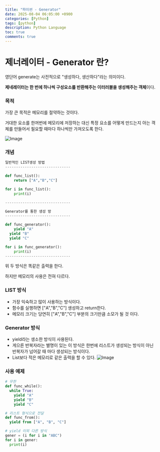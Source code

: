 ```yaml
---
title: "파이썬 - Generator"
date: 2025-08-04 06:05:00 +0900
categories: [Python]
tags: [python]
description: Python Language
toc: true
comments: true
---
```


# 제너레이터 - Generator 란?

영단어 generate는 사전적으로 "생성하다, 생산하다"라는 의미이다.

**제네레이터는 한 번에 하나씩 구성요소를 반환해주는 이터러블을 생성해주는 객체**이다.

### 목적 

가장 큰 목적은 메모리를 절약하는 것이다.

거대한 요소를 한꺼번에 메모리에 저장하는 대신 특정 요소를 어떻게 만드는지 아는 객체를 만들어서 필요할 때마다 하나씩만 가져오도록 한다.

![Image](https://prod-files-secure.s3.us-west-2.amazonaws.com/e6db513d-ec54-40ff-aa74-2487b0bcfe15/96e960a1-9b1c-4157-ade1-53664e2fca73/Untitled.png?X-Amz-Algorithm=AWS4-HMAC-SHA256&X-Amz-Content-Sha256=UNSIGNED-PAYLOAD&X-Amz-Credential=ASIAZI2LB466W2JECHU7%2F20250804%2Fus-west-2%2Fs3%2Faws4_request&X-Amz-Date=20250804T071957Z&X-Amz-Expires=3600&X-Amz-Security-Token=IQoJb3JpZ2luX2VjEAcaCXVzLXdlc3QtMiJIMEYCIQDz%2Bui8XS4wV2DscekFz5IO2LTOImUWjSaVPWItO%2Fmg3wIhANUkTUIf29MbLBJvFhPUy%2BlOE5P6P%2F5ta3yW0UmRxR7pKv8DCEAQABoMNjM3NDIzMTgzODA1IgyYSOVIPBP1h%2Bs6%2FQ4q3AMjnM546TRdZ%2Fy3DAUZbPOaLEp1N6UliKPwk%2BzeBePgRFyu18WPg3UPqyGHDK0cWd2Mt6hcq7WAhVKAQsCBDQJ9eXLxSzomVUlnyhH8G2bRcGMjf2CX6IUXi7O%2BkXI5ZVwgYOyVMKRGVUl2XL7e6beeMbAJqTpE%2BoIsJyJpZVnevnwg7cXApPiFTKO8EStav6%2BtVJfVWyu4jsHRX51iqzlwuEytAewTadQqMImWZtDNcZEd%2FX8%2B56FIeGs%2F%2BQGKEI6YDyssHsVkfmBmPSpdeR2UrZ11mmC44AChfKVOD%2FLSUceSfiu0ZFJ5JNEOAVplijPO5UfSguodK9QcknPs3UUXZOHTm%2FMMadhXQIeyKv4lM6gIcIAcQz0K0ZOhi0PUi1eBduhjaSqzS9lboeqIwVNpHoJziKFEwdXN7M6eFzyipxqpkE14Io6iR4YTQRXmx7%2Fi0AH5PPu%2FJuZSfBqOILUHftmwmtgfuV3SOwzzILjetHA3y%2FKHx%2BKZUipwYqc%2FPII37BT1rGWNQw5dvmyJPyToslvcC61XkiXyPjTaJemrmkW2gSKuw6B5uxR%2BHGQYTlHxeJUn1itcW7k5zRJdApE6SxwE7%2BcYPvtDu1f7e2uxUQxDHsIFX2mhOlYLmzCkt8HEBjqkAWuGg4N04S58TIr5dlEnnt7RbNEAK%2FeOZ4KxuOlVS%2BpfX5z%2BqloSEDbx7VdISzQcGirAELhPEYZS7UDwDb0WGd3IdPJ18Q7YgeucKMiJXM9s3FkUMfxaPndqu%2BUdJDfdyrSYrrqOznqkkOsgd6og8HNPFF3pYjsYfu8RmEFlDsq%2FaOPJTTKm7EMRfOHi6pMBl2DDyttxuK%2FUQ47K%2BosxvAQ01GGH&X-Amz-Signature=4c4b2c95b1e37e1fc2331b98e67f403b8796239cb165a9f24b6e943cac59ee36&X-Amz-SignedHeaders=host&x-amz-checksum-mode=ENABLED&x-id=GetObject)

### 개념

```python
일반적인 LIST생성 방법
------------------------------

def func_list():
	return ["A","B","C"]

for i in func_list():
	print(i)

------------------------------

Generator를 통한 생성 방
------------------------------

def func_generator():
	yield "A"
  yield "B"
  yield "C"

for i in func_generator():
	print(i)
------------------------------

```

위 두 방식은 똑같은 출력을 한다. 

하지만 메모리의 사용은 전혀 다르다.

### LIST 방식

- 가장 익숙하고 많이 사용하는 방식이다.
- 함수를 실행하면 ["A","B","C"] 생성하고 return한다.
- 메모리 크기는 당연히 ["A","B","C"] 부분의 크기만큼 소모가 될 것 이다.
### Generator 방식

- yield라는 생소한 방식이 사용된다.
- 게으른 반복자라는 별명이 있는 이 방식은 한번에 리스트가 생성되는 방식이 아닌 반복자가 넘어갈 때 마다 생성되는 방식이다. 
- List보다 적은 메모리로 같은 출력을 할 수 있다.
![Image](https://prod-files-secure.s3.us-west-2.amazonaws.com/e6db513d-ec54-40ff-aa74-2487b0bcfe15/96e960a1-9b1c-4157-ade1-53664e2fca73/Untitled.png?X-Amz-Algorithm=AWS4-HMAC-SHA256&X-Amz-Content-Sha256=UNSIGNED-PAYLOAD&X-Amz-Credential=ASIAZI2LB466W2JECHU7%2F20250804%2Fus-west-2%2Fs3%2Faws4_request&X-Amz-Date=20250804T071957Z&X-Amz-Expires=3600&X-Amz-Security-Token=IQoJb3JpZ2luX2VjEAcaCXVzLXdlc3QtMiJIMEYCIQDz%2Bui8XS4wV2DscekFz5IO2LTOImUWjSaVPWItO%2Fmg3wIhANUkTUIf29MbLBJvFhPUy%2BlOE5P6P%2F5ta3yW0UmRxR7pKv8DCEAQABoMNjM3NDIzMTgzODA1IgyYSOVIPBP1h%2Bs6%2FQ4q3AMjnM546TRdZ%2Fy3DAUZbPOaLEp1N6UliKPwk%2BzeBePgRFyu18WPg3UPqyGHDK0cWd2Mt6hcq7WAhVKAQsCBDQJ9eXLxSzomVUlnyhH8G2bRcGMjf2CX6IUXi7O%2BkXI5ZVwgYOyVMKRGVUl2XL7e6beeMbAJqTpE%2BoIsJyJpZVnevnwg7cXApPiFTKO8EStav6%2BtVJfVWyu4jsHRX51iqzlwuEytAewTadQqMImWZtDNcZEd%2FX8%2B56FIeGs%2F%2BQGKEI6YDyssHsVkfmBmPSpdeR2UrZ11mmC44AChfKVOD%2FLSUceSfiu0ZFJ5JNEOAVplijPO5UfSguodK9QcknPs3UUXZOHTm%2FMMadhXQIeyKv4lM6gIcIAcQz0K0ZOhi0PUi1eBduhjaSqzS9lboeqIwVNpHoJziKFEwdXN7M6eFzyipxqpkE14Io6iR4YTQRXmx7%2Fi0AH5PPu%2FJuZSfBqOILUHftmwmtgfuV3SOwzzILjetHA3y%2FKHx%2BKZUipwYqc%2FPII37BT1rGWNQw5dvmyJPyToslvcC61XkiXyPjTaJemrmkW2gSKuw6B5uxR%2BHGQYTlHxeJUn1itcW7k5zRJdApE6SxwE7%2BcYPvtDu1f7e2uxUQxDHsIFX2mhOlYLmzCkt8HEBjqkAWuGg4N04S58TIr5dlEnnt7RbNEAK%2FeOZ4KxuOlVS%2BpfX5z%2BqloSEDbx7VdISzQcGirAELhPEYZS7UDwDb0WGd3IdPJ18Q7YgeucKMiJXM9s3FkUMfxaPndqu%2BUdJDfdyrSYrrqOznqkkOsgd6og8HNPFF3pYjsYfu8RmEFlDsq%2FaOPJTTKm7EMRfOHi6pMBl2DDyttxuK%2FUQ47K%2BosxvAQ01GGH&X-Amz-Signature=4c4b2c95b1e37e1fc2331b98e67f403b8796239cb165a9f24b6e943cac59ee36&X-Amz-SignedHeaders=host&x-amz-checksum-mode=ENABLED&x-id=GetObject)

### 사용 예제

```python
# 무한
def func_while():
  while True:
    yield "A"
    yield "B"
    yield "C"

# 리스트 형식으로 전달 
def func_from():
  yield from ["A", "B", "C"]

# yield 이외 다른 방식
gener = (i for i in "ABC")
for i in gener:
  print(i)
```


